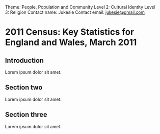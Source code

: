 Theme: People, Population and Community
Level 2: Cultural Identity
Level 3: Religion
Contact name: Jukesie
Contact email: jukesie@gmail.com

# 2011 Census: Key Statistics for England and Wales, March 2011

## Introduction

Lorem ipsum dolor sit amet.

## Section two

Lorem ipsum dolor sit amet.

## Section three

Lorem ipsum dolor sit amet.